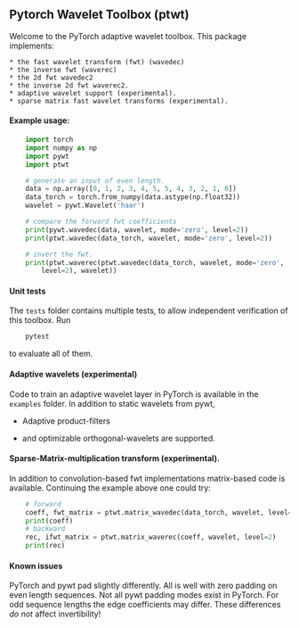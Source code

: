 ## Pytorch Wavelet Toolbox (ptwt)
Welcome to the PyTorch adaptive wavelet toolbox.
This package implements:

    * the fast wavelet transform (fwt) (wavedec)
    * the inverse fwt (waverec)
    * the 2d fwt wavedec2
    * the inverse 2d fwt waverec2.
    * adaptive wavelet support (experimental).
    * sparse matrix fast wavelet transforms (experimental).

#### Example usage:
``` python
    import torch
    import numpy as np
    import pywt
    import ptwt

    # generate an input of even length.
    data = np.array([0, 1, 2, 3, 4, 5, 5, 4, 3, 2, 1, 0])
    data_torch = torch.from_numpy(data.astype(np.float32))
    wavelet = pywt.Wavelet('haar')

    # compare the forward fwt coefficients
    print(pywt.wavedec(data, wavelet, mode='zero', level=2))
    print(ptwt.wavedec(data_torch, wavelet, mode='zero', level=2))

    # invert the fwt.
    print(ptwt.waverec(ptwt.wavedec(data_torch, wavelet, mode='zero',
        level=2), wavelet))
```

#### Unit tests
The `tests` folder contains multiple tests, to allow independent
verification of this toolbox. Run 

``` python
    pytest
```
to evaluate all of them.


#### Adaptive wavelets (experimental)
Code to train an adaptive wavelet layer in PyTorch is available in
the `examples` folder. In addition to static wavelets from pywt,

- Adaptive product-filters

- and optimizable orthogonal-wavelets are supported.

#### Sparse-Matrix-multiplication transform (experimental).
In addition to convolution-based fwt implementations 
matrix-based code is available. Continuing the example above
one could try:
``` python
    # forward
    coeff, fwt_matrix = ptwt.matrix_wavedec(data_torch, wavelet, level=2)
    print(coeff)
    # backward 
    rec, ifwt_matrix = ptwt.matrix_waverec(coeff, wavelet, level=2)
    print(rec)
```

#### Known issues
PyTorch and pywt pad slightly differently. All is well with zero padding 
on even length sequences. Not all pywt padding modes exist in PyTorch.
For odd sequence lengths the edge coefficients may differ.
These differences *do not* affect invertibility!
